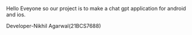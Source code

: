 Hello Eveyone so our project is to make a chat gpt
application for android and ios.

Developer-Nikhil Agarwal(21BCS7688)

